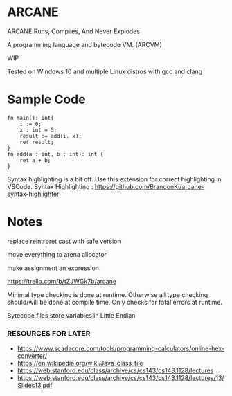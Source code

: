 # ARCANE
ARCANE Runs, Compiles, And Never Explodes

A programming language and bytecode VM. (ARCVM)

WIP

Tested on Windows 10 and multiple Linux distros with gcc and clang

# Sample Code

```zig
fn main(): int{
    i := 0;
    x : int = 5;
    result := add(i, x);
    ret result;
}
fn add(a : int, b : int): int {
    ret a + b;
}
```
Syntax highlighting is a bit off. Use this extension for correct highlighting in VSCode.
Syntax Highlighting : https://github.com/BrandonKi/arcane-syntax-highlighter


# Notes

replace reintrpret cast with safe version

move everything to arena allocator

make assignment an expression

https://trello.com/b/tZJWGk7b/arcane

Minimal type checking is done at runtime.
Otherwise all type checking should/will be done at compile time.
Only checks for fatal errors at runtime.


Bytecode files store variables in Little Endian 




### RESOURCES FOR LATER

- https://www.scadacore.com/tools/programming-calculators/online-hex-converter/
- https://en.wikipedia.org/wiki/Java_class_file
- https://web.stanford.edu/class/archive/cs/cs143/cs143.1128/lectures
- https://web.stanford.edu/class/archive/cs/cs143/cs143.1128/lectures/13/Slides13.pdf

